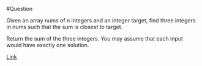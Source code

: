 #Question

Given an array nums of n integers and an integer target, find three integers in nums such that the sum is closest to target.
 
Return the sum of the three integers. You may assume that each input would have exactly one solution.

[Link](https://leetcode.com/problems/3sum-closest/)